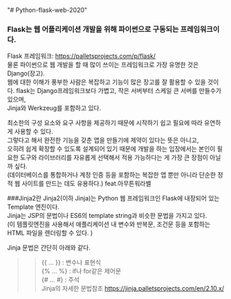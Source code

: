 "# Python-flask-web-2020" 


### Flask는 웹 어플리케이션 개발을 위해 파이썬으로 구동되는 프레임워크이다.  
Flask 프레임워크: https://palletsprojects.com/p/flask/  
 물론 파이썬으로 웹 개발을 할 때 많이 쓰이는 프레임워크로 가장 유명한 것은 Django(장고).  
 웹에 대한 이해가 풍부한 사람은 복잡하고 기능이 많은 장고를 잘 활용할 수 있을 것이다.
flask는 Django프레임워크보다 가볍고, 작은 서버부터 스케일 큰 서버를 만들수가 있으며,   
Jinja와 Werkzeug를 포함하고 있다.  

최소한의 구성 요소와 요구 사항을 제공하기 때문에 시작하기 쉽고 필요에 따라 유연하게 사용할 수 있다.   
그렇다고 해서 완전한 기능을 갖춘 앱을 만들기에 제약이 있다는 뜻은 아니고,  
오히려 쉽게 확장할 수 있도록 설계되어 있기 때문에 개발을 하는 입장에서는 본인이 필요한 도구와 라이브러리를 자유롭게 선택해서 적용 가능하다는 게 가장 큰 장점이 아닐까 싶다.   
(데이터베이스를 통합하거나 계정 인증 등을 포함하는 복잡한 앱 뿐만 아니라 단순한 정적 웹 사이트를 만드는 데도 유용하다.)   feat.아무튼워라밸


###Jinja2란
Jinja2(이하 Jinja)는 Python 웹 프레임워크인 Flask에 내장되어 있는 Template 엔진이다.   
Jinja는 JSP의 문법이나 ES6의 template string과 비슷한 문법을 가지고 있다.  
(이 템플릿엔진을 사용해서 애플리케이션 내 변수와 반복문, 조건문 등을 포함하는 HTML 파일을 렌더링할 수 있다. )  

Jinja 문법은 간단히 아래와 같다.  
>> {{ ... }} : 변수나 표현식  
>> {% ... %} : if나 for같은 제어문  
>> {# ... #} : 주석  
Jinja의 자세한 문법참조 https://jinja.palletsprojects.com/en/2.10.x/   
